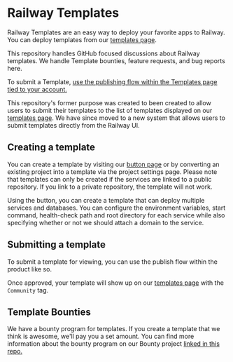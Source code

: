 # Railway Templates

Railway Templates are an easy way to deploy your favorite apps to Railway. You can deploy templates from our [templates page](https://railway.app/templates).

This repository handles GitHub focused discussions about Railway templates. We handle Template bounties, feature requests, and bug reports here.

To submit a Template, [use the publishing flow within the Templates page tied to your account.](https://docs.railway.app/reference/templates#publishing-a-template)

This repository's former purpose was created to been created to allow users to submit their templates to the list of templates displayed on our [templates page](https://railway.app/templates). We have since moved to a new system that allows users to submit templates directly from the Railway UI.

## Creating a template

You can create a template by visiting our [button page](https://railway.app/button) or by converting an existing project into a template via the project settings page. Please note that templates can only be created if the services are linked to a public repository. If you link to a private repository, the template will not work.

Using the button, you can create a template that can deploy multiple services and databases. You can configure the environment variables, start command, health-check path and root directory for each service while also specifying whether or not we should attach a domain to the service.

## Submitting a template

To submit a template for viewing, you can use the publish flow within the product like so. 

Once approved, your template will show up on our [templates page](<(https://railway.app/templates)>) with the `Community` tag.

## Template Bounties

We have a bounty program for templates. If you create a template that we think is awesome, we'll pay you a set amount. You can find more information about the bounty program on our Bounty project [linked in this repo.](https://github.com/orgs/railwayapp/projects/2)